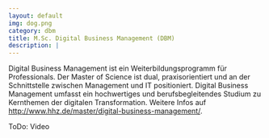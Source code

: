 ```yaml
---
layout: default
img: dog.png
category: dbm
title: M.Sc. Digital Business Management (DBM)
description: |
---
```


Digital Business Management ist ein Weiterbildungsprogramm für Professionals. Der Master of Science ist dual, praxisorientiert und an der Schnittstelle zwischen Management und IT positioniert. Digital Business Management umfasst ein hochwertiges und berufsbegleitendes Studium zu Kernthemen der digitalen Transformation. Weitere Infos auf http://www.hhz.de/master/digital-business-management/.

ToDo: Video
